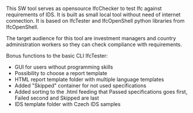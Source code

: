 This SW tool serves as opensource IfcChecker to test Ifc against requirements of IDS. It is built as small local tool without need of internet connection. It is based on IfcTester and IfcOpenShell python libraries from IfcOpenShell.

The target audience for this tool are investment managers and country administration workers so they can check compliance with requirements. 

Bonus functions to the basic CLI IfcTester:
- GUI for users without programming skills 
- Possibility to choose a report template
- HTML report template folder with multiple language templates
- Added "Skipped" container for not used specifications
- Added sorting to the .html feeding that Passed specifications goes first, Failed second and Skipped are last 
- IDS template folder with Czech IDS samples
